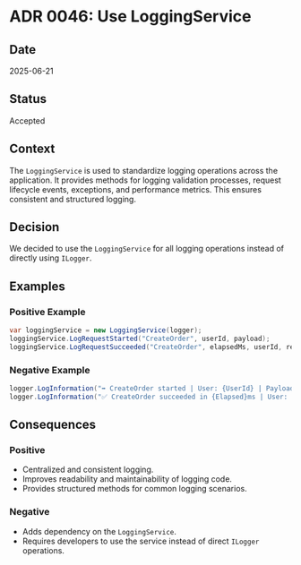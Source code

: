 ﻿# ADR 0046: Use LoggingService

## Date
2025-06-21

## Status
Accepted

## Context
The `LoggingService` is used to standardize logging operations across the application. It provides methods for logging validation processes, request lifecycle events, exceptions, and performance metrics. This ensures consistent and structured logging.

## Decision
We decided to use the `LoggingService` for all logging operations instead of directly using `ILogger`.

## Examples
### Positive Example
```csharp
var loggingService = new LoggingService(logger);
loggingService.LogRequestStarted("CreateOrder", userId, payload);
loggingService.LogRequestSucceeded("CreateOrder", elapsedMs, userId, response);
```

### Negative Example
```csharp
logger.LogInformation("➡️ CreateOrder started | User: {UserId} | Payload: {@Payload}", userId, payload);
logger.LogInformation("✅ CreateOrder succeeded in {Elapsed}ms | User: {UserId} | Response: {@Response}", elapsedMs, userId, response);
```

## Consequences
### Positive
- Centralized and consistent logging.
- Improves readability and maintainability of logging code.
- Provides structured methods for common logging scenarios.

### Negative
- Adds dependency on the `LoggingService`.
- Requires developers to use the service instead of direct `ILogger` operations.
